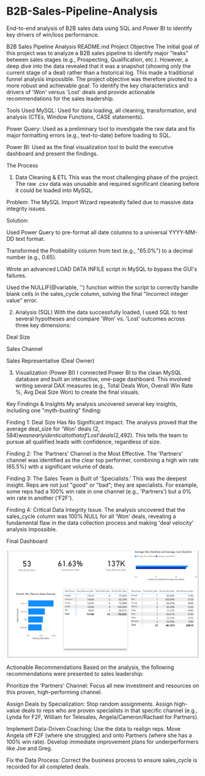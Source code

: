 # B2B-Sales-Pipeline-Analysis
End-to-end analysis of B2B sales data using SQL and Power BI to identify key drivers of win/loss performance.

B2B Sales Pipeline Analysis
README.md
Project Objective
The initial goal of this project was to analyze a B2B sales pipeline to identify major "leaks" between sales stages (e.g., Prospecting, Qualification, etc.).
However, a deep dive into the data revealed that it was a snapshot (showing only the current stage of a deal) rather than a historical log. This made a traditional funnel analysis impossible.
The project objective was therefore pivoted to a more robust and achievable goal: To identify the key characteristics and drivers of 'Won' versus 'Lost' deals and provide actionable recommendations for the sales leadership.

Tools Used
MySQL: Used for data loading, all cleaning, transformation, and analysis (CTEs, Window Functions, CASE statements).

Power Query: Used as a preliminary tool to investigate the raw data and fix major formatting errors (e.g., text-to-date) before loading to SQL.

Power BI: Used as the final visualization tool to build the executive dashboard and present the findings.

The Process
1. Data Cleaning & ETL
This was the most challenging phase of the project. The raw .csv data was unusable and required significant cleaning before it could be loaded into MySQL.

Problem: The MySQL Import Wizard repeatedly failed due to massive data integrity issues.

Solution:

Used Power Query to pre-format all date columns to a universal YYYY-MM-DD text format.

Transformed the Probability column from text (e.g., "65.0%") to a decimal number (e.g., 0.65).

Wrote an advanced LOAD DATA INFILE script in MySQL to bypass the GUI's failures.

Used the NULLIF(@variable, '') function within the script to correctly handle blank cells in the sales_cycle column, solving the final "Incorrect integer value" error.

2. Analysis (SQL)
With the data successfully loaded, I used SQL to test several hypotheses and compare 'Won' vs. 'Lost' outcomes across three key dimensions:

Deal Size

Sales Channel

Sales Representative (Deal Owner)

3. Visualization (Power BI)
I connected Power BI to the clean MySQL database and built an interactive, one-page dashboard. This involved writing several DAX measures (e.g., Total Deals Won, Overall Win Rate %, Avg Deal Size Won) to create the final visuals.

Key Findings & Insights
My analysis uncovered several key insights, including one "myth-busting" finding:

Finding 1: Deal Size Has No Significant Impact. The analysis proved that the average deal_size for 'Won' deals ($2,584) was nearly identical to that of 'Lost' deals ($2,492). This tells the team to pursue all qualified leads with confidence, regardless of size.

Finding 2: The 'Partners' Channel is the Most Effective. The 'Partners' channel was identified as the clear top performer, combining a high win rate (65.5%) with a significant volume of deals.

Finding 3: The Sales Team is Built of 'Specialists.' This was the deepest insight. Reps are not just "good" or "bad"; they are specialists. For example, some reps had a 100% win rate in one channel (e.g., 'Partners') but a 0% win rate in another ('F2F').

Finding 4: Critical Data Integrity Issue. The analysis uncovered that the sales_cycle column was 100% NULL for all 'Won' deals, revealing a fundamental flaw in the data collection process and making 'deal velocity' analysis impossible.

Final Dashboard

![Sales Dashboard](./Sales%20Dashboard.png)

Actionable Recommendations
Based on the analysis, the following recommendations were presented to sales leadership:

Prioritize the 'Partners' Channel: Focus all new investment and resources on this proven, high-performing channel.

Assign Deals by Specialization: Stop random assignments. Assign high-value deals to reps who are proven specialists in that specific channel (e.g., Lynda for F2F, William for Telesales, Angela/Cameron/Rachael for Partners).

Implement Data-Driven Coaching: Use the data to realign reps. Move Angela off F2F (where she struggles) and onto Partners (where she has a 100% win rate). Develop immediate improvement plans for underperformers like Joe and Greg.

Fix the Data Process: Correct the business process to ensure sales_cycle is recorded for all completed deals.
